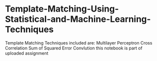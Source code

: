 # Template-Matching-Using-Statistical-and-Machine-Learning-Techniques
Template Matching Techniques included are:
Multilayer Perceptron
Cross Correlation
Sum of Squared Error
Convlution
this notebook is part of uploaded assignment

